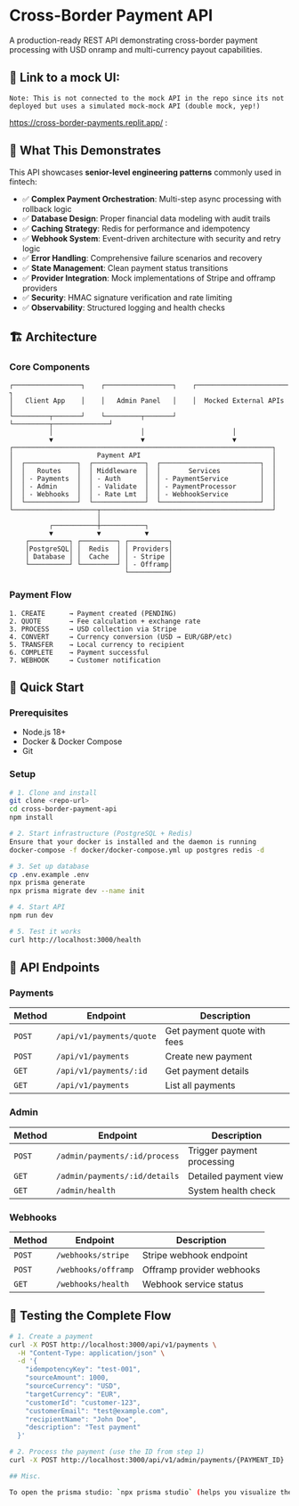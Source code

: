 # Cross-Border Payment API

A production-ready REST API demonstrating cross-border payment processing with USD onramp and multi-currency payout capabilities.

## 🔗 Link to a mock UI: 
`Note: This is not connected to the mock API in the repo since its not deployed but uses a simulated mock-mock API (double mock, yep!)`

https://cross-border-payments.replit.app/
: 

## 🎯 What This Demonstrates

This API showcases **senior-level engineering patterns** commonly used in fintech:

- ✅ **Complex Payment Orchestration**: Multi-step async processing with rollback logic
- ✅ **Database Design**: Proper financial data modeling with audit trails
- ✅ **Caching Strategy**: Redis for performance and idempotency
- ✅ **Webhook System**: Event-driven architecture with security and retry logic  
- ✅ **Error Handling**: Comprehensive failure scenarios and recovery
- ✅ **State Management**: Clean payment status transitions
- ✅ **Provider Integration**: Mock implementations of Stripe and offramp providers
- ✅ **Security**: HMAC signature verification and rate limiting
- ✅ **Observability**: Structured logging and health checks

## 🏗️ Architecture

### Core Components

```
┌─────────────────┐    ┌─────────────────┐    ┌─────────────────────── ┐
│   Client App    │    │   Admin Panel   │    │  Mocked External APIs  │
└─────────┬───────┘    └─────────┬───────┘    └─────────┬──────────────┘
          │                      │                      │
          ▼                      ▼                      ▼
┌─────────────────────────────────────────────────────────────────┐
│                     Payment API                                 │
│  ┌─────────────┐  ┌─────────────┐  ┌─────────────────────────┐  │
│  │   Routes    │  │ Middleware  │  │       Services          │  │
│  │ - Payments  │  │ - Auth      │  │ - PaymentService        │  │
│  │ - Admin     │  │ - Validate  │  │ - PaymentProcessor      │  │
│  │ - Webhooks  │  │ - Rate Lmt  │  │ - WebhookService        │  │
│  └─────────────┘  └─────────────┘  └─────────────────────────┘  │
└─────────────────────┬───────────────────────────────────────────┘
                      │
          ┌───────────┼───────────┐
          ▼           ▼           ▼
    ┌──────────┐ ┌─────────┐ ┌──────────┐
    │PostgreSQL│ │  Redis  │ │ Providers│
    │ Database │ │  Cache  │ │ - Stripe │
    └──────────┘ └─────────┘ │ - Offramp│
                             └──────────┘
```

### Payment Flow

```
1. CREATE      → Payment created (PENDING)
2. QUOTE       → Fee calculation + exchange rate  
3. PROCESS     → USD collection via Stripe
4. CONVERT     → Currency conversion (USD → EUR/GBP/etc)
5. TRANSFER    → Local currency to recipient
6. COMPLETE    → Payment successful
7. WEBHOOK     → Customer notification
```

## 🚀 Quick Start

### Prerequisites

- Node.js 18+
- Docker & Docker Compose
- Git

### Setup

```bash
# 1. Clone and install
git clone <repo-url>
cd cross-border-payment-api
npm install

# 2. Start infrastructure (PostgreSQL + Redis)
Ensure that your docker is installed and the daemon is running
docker-compose -f docker/docker-compose.yml up postgres redis -d

# 3. Set up database
cp .env.example .env
npx prisma generate
npx prisma migrate dev --name init

# 4. Start API
npm run dev

# 5. Test it works
curl http://localhost:3000/health
```

## 📡 API Endpoints

### Payments

| Method | Endpoint | Description |
|--------|----------|-------------|
| `POST` | `/api/v1/payments/quote` | Get payment quote with fees |
| `POST` | `/api/v1/payments` | Create new payment |
| `GET` | `/api/v1/payments/:id` | Get payment details |
| `GET` | `/api/v1/payments` | List all payments |

### Admin

| Method | Endpoint | Description |
|--------|----------|-------------|
| `POST` | `/admin/payments/:id/process` | Trigger payment processing |
| `GET` | `/admin/payments/:id/details` | Detailed payment view |
| `GET` | `/admin/health` | System health check |

### Webhooks

| Method | Endpoint | Description |
|--------|----------|-------------|
| `POST` | `/webhooks/stripe` | Stripe webhook endpoint |
| `POST` | `/webhooks/offramp` | Offramp provider webhooks |
| `GET` | `/webhooks/health` | Webhook service status |

## 🧪 Testing the Complete Flow

```bash
# 1. Create a payment
curl -X POST http://localhost:3000/api/v1/payments \
  -H "Content-Type: application/json" \
  -d '{
    "idempotencyKey": "test-001",
    "sourceAmount": 1000,
    "sourceCurrency": "USD",
    "targetCurrency": "EUR",
    "customerId": "customer-123",
    "customerEmail": "test@example.com",
    "recipientName": "John Doe",
    "description": "Test payment"
  }'

# 2. Process the payment (use the ID from step 1)
curl -X POST http://localhost:3000/api/v1/admin/payments/{PAYMENT_ID}

## Misc.

To open the prisma studio: `npx prisma studio` (helps you visualize the database in a clean UI)